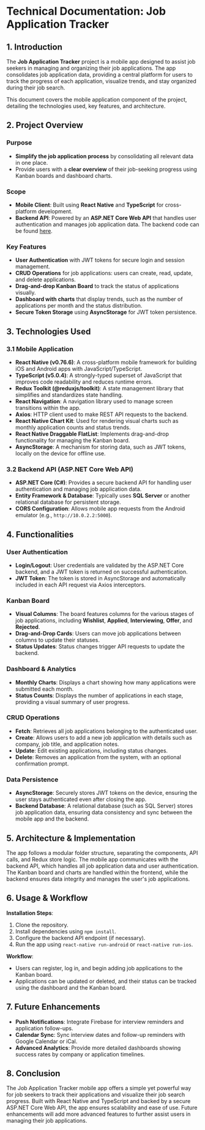 # Technical Documentation: Job Application Tracker

## 1. Introduction
The **Job Application Tracker** project is a mobile app designed to assist job seekers in managing and organizing their job applications. The app consolidates job application data, providing a central platform for users to track the progress of each application, visualize trends, and stay organized during their job search.

This document covers the mobile application component of the project, detailing the technologies used, key features, and architecture.

## 2. Project Overview

### Purpose
- **Simplify the job application process** by consolidating all relevant data in one place.
- Provide users with a **clear overview** of their job-seeking progress using Kanban boards and dashboard charts.

### Scope
- **Mobile Client**: Built using **React Native** and **TypeScript** for cross-platform development.
- **Backend API**: Powered by an **ASP.NET Core Web API** that handles user authentication and manages job application data. The backend code can be found [here](https://github.com/eric-muganga/jobApplicationTrackerApi).

### Key Features
- **User Authentication** with JWT tokens for secure login and session management.
- **CRUD Operations** for job applications: users can create, read, update, and delete applications.
- **Drag-and-drop Kanban Board** to track the status of applications visually.
- **Dashboard with charts** that display trends, such as the number of applications per month and the status distribution.
- **Secure Token Storage** using **AsyncStorage** for JWT token persistence.

## 3. Technologies Used

### 3.1 Mobile Application
- **React Native (v0.76.6)**: A cross-platform mobile framework for building iOS and Android apps with JavaScript/TypeScript.
- **TypeScript (v5.0.4)**: A strongly-typed superset of JavaScript that improves code readability and reduces runtime errors.
- **Redux Toolkit (@reduxjs/toolkit)**: A state management library that simplifies and standardizes state handling.
- **React Navigation**: A navigation library used to manage screen transitions within the app.
- **Axios**: HTTP client used to make REST API requests to the backend.
- **React Native Chart Kit**: Used for rendering visual charts such as monthly application counts and status trends.
- **React Native Draggable FlatList**: Implements drag-and-drop functionality for managing the Kanban board.
- **AsyncStorage**: A mechanism for storing data, such as JWT tokens, locally on the device for offline use.

### 3.2 Backend API (ASP.NET Core Web API)
- **ASP.NET Core (C#)**: Provides a secure backend API for handling user authentication and managing job application data.
- **Entity Framework & Database**: Typically uses **SQL Server** or another relational database for persistent storage.
- **CORS Configuration**: Allows mobile app requests from the Android emulator (e.g., `http://10.0.2.2:5000`).

## 4. Functionalities

### User Authentication
- **Login/Logout**: User credentials are validated by the ASP.NET Core backend, and a JWT token is returned on successful authentication.
- **JWT Token**: The token is stored in AsyncStorage and automatically included in each API request via Axios interceptors.

### Kanban Board
- **Visual Columns**: The board features columns for the various stages of job applications, including **Wishlist**, **Applied**, **Interviewing**, **Offer**, and **Rejected**.
- **Drag-and-Drop Cards**: Users can move job applications between columns to update their statuses.
- **Status Updates**: Status changes trigger API requests to update the backend.

### Dashboard & Analytics
- **Monthly Charts**: Displays a chart showing how many applications were submitted each month.
- **Status Counts**: Displays the number of applications in each stage, providing a visual summary of user progress.

### CRUD Operations
- **Fetch**: Retrieves all job applications belonging to the authenticated user.
- **Create**: Allows users to add a new job application with details such as company, job title, and application notes.
- **Update**: Edit existing applications, including status changes.
- **Delete**: Removes an application from the system, with an optional confirmation prompt.

### Data Persistence
- **AsyncStorage**: Securely stores JWT tokens on the device, ensuring the user stays authenticated even after closing the app.
- **Backend Database**: A relational database (such as SQL Server) stores job application data, ensuring data consistency and sync between the mobile app and the backend.

## 5. Architecture & Implementation
The app follows a modular folder structure, separating the components, API calls, and Redux store logic. The mobile app communicates with the backend API, which handles all job application data and user authentication. The Kanban board and charts are handled within the frontend, while the backend ensures data integrity and manages the user's job applications.

## 6. Usage & Workflow

**Installation Steps**:
1. Clone the repository.
2. Install dependencies using `npm install`.
3. Configure the backend API endpoint (if necessary).
4. Run the app using `react-native run-android` or `react-native run-ios`.

**Workflow**:
- Users can register, log in, and begin adding job applications to the Kanban board.
- Applications can be updated or deleted, and their status can be tracked using the dashboard and the Kanban board.

## 7. Future Enhancements
- **Push Notifications**: Integrate Firebase for interview reminders and application follow-ups.
- **Calendar Sync**: Sync interview dates and follow-up reminders with Google Calendar or iCal.
- **Advanced Analytics**: Provide more detailed dashboards showing success rates by company or application timelines.

## 8. Conclusion
The Job Application Tracker mobile app offers a simple yet powerful way for job seekers to track their applications and visualize their job search progress. Built with React Native and TypeScript and backed by a secure ASP.NET Core Web API, the app ensures scalability and ease of use. Future enhancements will add more advanced features to further assist users in managing their job applications.
